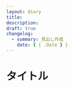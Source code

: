 ```yaml
---
layout: diary
title: 
description: 
draft: true
changelog:
  - summary: 見出し作成
    date: { { .Date } }
---
```


# タイトル
